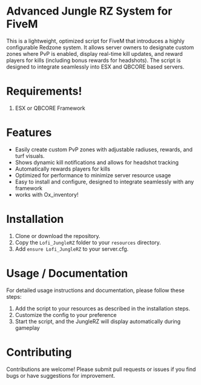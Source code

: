 # Advanced Jungle RZ System for FiveM

This is a lightweight, optimized script for FiveM that introduces a highly configurable Redzone system. It allows server owners to designate custom zones where PvP is enabled, display real-time kill updates, and reward players for kills (including bonus rewards for headshots). The script is designed to integrate seamlessly into ESX and QBCORE based servers.

# Requirements!

1. ESX or QBCORE Framework

# Features
- Easily create custom PvP zones with adjustable radiuses, rewards, and turf visuals.
- Shows dynamic kill notifications and allows for headshot tracking
- Automatically rewards players for kills
- Optimized for performance to minimize server resource usage
- Easy to install and configure, designed to integrate seamlessly with any framework
- works with Ox_inventory!

# Installation
1. Clone or download the repository.
2. Copy the ```Lofi_JungleRZ``` folder to your ```resources``` directory.
3. Add ```ensure Lofi_JungleRZ``` to your server.cfg.

# Usage / Documentation
For detailed usage instructions and documentation, please follow these steps:

1. Add the script to your resources as described in the installation steps.
2. Customize the config to your preference
2. Start the script, and the JungleRZ will display automatically during gameplay

# Contributing
Contributions are welcome! Please submit pull requests or issues if you find bugs or have suggestions for improvement.
